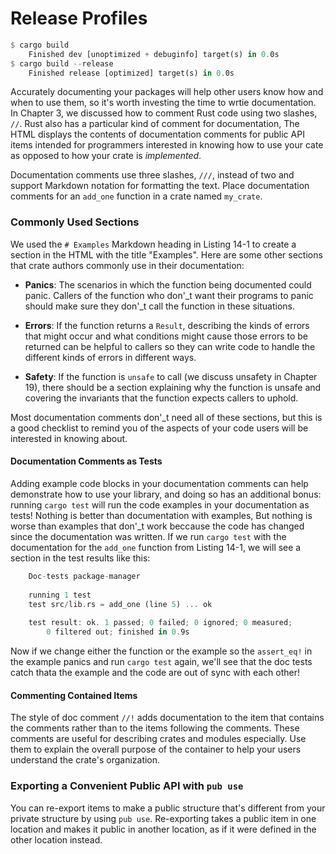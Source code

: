 # Release Profiles

```rust
$ cargo build 
    Finished dev [unoptimized + debuginfo] target(s) in 0.0s
$ cargo build --release
    Finished release [optimized] target(s) in 0.0s
```

Accurately documenting your packages will help other users know how and when to use them, so it's worth investing the time to wrtie documentation. In Chapter 3, we discussed how to comment Rust code using two slashes, `//`. Rust also has a particular kind of comment for documentation, The HTML displays the contents of documentation comments for public API items intended for programmers interested in knowing how to use your cate as opposed to how your crate is *implemented*.

Documentation comments use three slashes, `///`, instead of two and support Markdown notation for formatting the text. Place documentation comments for an `add_one` function in a crate named `my_crate`.

### Commonly Used Sections

We used the `# Examples` Markdown heading in Listing 14-1 to create a section in the HTML with the title "Examples". Here are some other sections that crate authors commonly use in their documentation:

- **Panics**: The scenarios in which the function being documented could panic. Callers of the function who don'_t want their programs to panic should make sure they don'_t call the function in these situations.

- **Errors**: If the function returns a `Result`, describing the kinds of errors that might occur and what conditions might cause those errors to be returned can be helpful to callers so they can write code to handle the different kinds of errors in different ways.

- **Safety**: If the function is `unsafe` to call (we discuss unsafety in Chapter 19), there should be a section explaining why the function is unsafe and covering the invariants that the function expects callers to uphold.

Most documentation comments don'_t need all of these sections, but this is a good checklist to remind you of the aspects of your code users will be interested in knowing about.

#### Documentation Comments as Tests

Adding example code blocks in your documentation comments can help demonstrate how to use your library, and doing so has an additional bonus: running `cargo test` will run the code examples in your documentation as tests! Nothing is better than documentation with examples, But nothing is worse than examples that don'_t work beccause the code has changed since the documentation was written. If we run `cargo test` with the documentation for the `add_one` function from Listing 14-1, we will see a section in the test results like this:

```rust
    Doc-tests package-manager
    
    running 1 test
    test src/lib.rs = add_one (line 5) ... ok
    
    test result: ok. 1 passed; 0 failed; 0 ignored; 0 measured; 
        0 filtered out; finished in 0.9s
```

Now if we change either the function or the example so the `assert_eq!` in the example panics and run `cargo test` again, we'll see that the doc tests catch thata the example and the code are out of sync with each other!

#### Commenting Contained Items

The style of doc comment `//!` adds documentation to the item that contains the comments rather than to the items following the comments. These comments are useful for describing crates and modules especially. Use them to explain the overall purpose of the container to help your users understand the crate's organization.

### Exporting a Convenient Public API with `pub use`

You can re-export items to make a public structure that's different from your private structure by using `pub use`. Re-exporting takes a public item in one location and makes it public in another location, as if it were defined in the other location instead.

